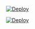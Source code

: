 
[![Deploy](https://www.herokucdn.com/deploy/button.svg)](https://heroku.com/deploy)


<a href="https://dashboard.heroku.com/new?button-url=https%3A%2F%2Fgithub.com%2Fiprobedroid%2Fswgoh-arena-tracker&template=https%3A%2F%2Fgithub.com%2Fiprobedroid%2Fswgoh-arena-tracker" >
  <img src="https://camo.githubusercontent.com/6979881d5a96b7b18a057083bb8aeb87ba35fc279452e29034c1e1c49ade0636/68747470733a2f2f7777772e6865726f6b7563646e2e636f6d2f6465706c6f792f627574746f6e2e737667" alt="Deploy" style="max-width:100%;">
</a>
